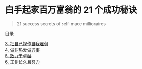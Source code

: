# 白手起家百万富翁的 21 个成功秘诀
> 21 success secrets of self-made millionaires

目录

[3. 把自己视作自我雇佣](https://github.com/jiap/21/blob/master/3-see-yourself-as-self-employed.md)  
[4. 做你热爱做的事](https://github.com/jiap/21/blob/master/4-do-what-you-love-to-do.md)    
[5. 致力于卓越](https://github.com/jiap/21/blob/master/5-commit-to-excellence.md)  
[6. 工作长久且努力](https://github.com/jiap/21/blob/master/6-work-longer-and-harder.md)

